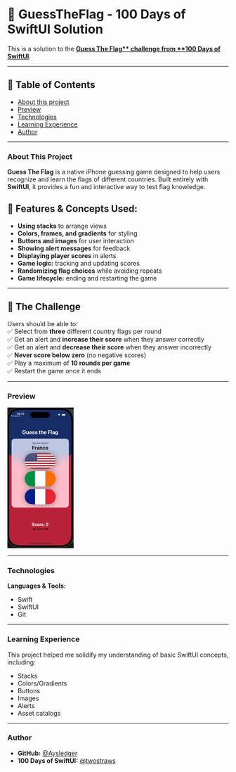 # 🎌 GuessTheFlag - 100 Days of SwiftUI Solution  



This is a solution to the **[Guess The Flag** challenge from **100 Days of SwiftUI](https://www.hackingwithswift.com/books/ios-swiftui/guess-the-flag-wrap-up)**.

---

## 📑 Table of Contents  
- [About this project](#about-this-project)
- [Preview](#preview)
- [Technologies](#technologies)
- [Learning Experience](#learning-experience)
- [Author](#author)

---

### About This Project  
**Guess The Flag** is a native iPhone guessing game designed to help users recognize and learn the flags of different countries. Built entirely with **SwiftUI**, it provides a fun and interactive way to test flag knowledge.

## 📌 Features & Concepts Used:  
- **Using stacks** to arrange views  
- **Colors, frames, and gradients** for styling  
- **Buttons and images** for user interaction  
- **Showing alert messages** for feedback  
- **Displaying player scores** in alerts  
- **Game logic:** tracking and updating scores  
- **Randomizing flag choices** while avoiding repeats  
- **Game lifecycle:** ending and restarting the game  

---

## 🎯 The Challenge  
Users should be able to:  
✅ Select from **three** different country flags per round  
✅ Get an alert and **increase their score** when they answer correctly  
✅ Get an alert and **decrease their score** when they answer incorrectly  
✅ **Never score below zero** (no negative scores)  
✅ Play a maximum of **10 rounds per game**  
✅ Restart the game once it ends  

---

### Preview  

![Screenshot 1](recording.gif) 

---

### Technologies  
**Languages & Tools:**  
- Swift  
- SwiftUI  
- Git  

---

### Learning Experience  
This project helped me solidify my understanding of basic SwiftUI concepts, including:  
- Stacks
- Colors/Gradients
- Buttons  
- Images
- Alerts  
- Asset catalogs  


---

### Author  
- **GitHub:** [@Aysledger](https://github.com/Aysledger)  
- **100 Days of SwiftUI:** [@twostraws](https://twitter.com/twostraws)  
